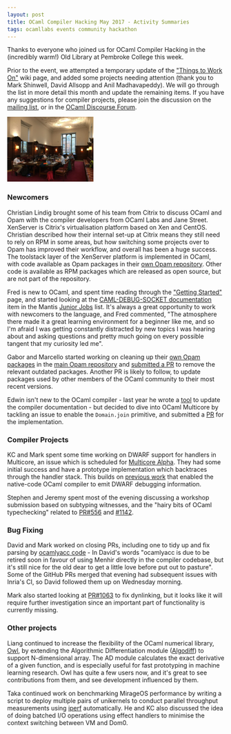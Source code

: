 ```yaml
---
layout: post
title: OCaml Compiler Hacking May 2017 - Activity Summaries
tags: ocamllabs events community hackathon
---
```


Thanks to everyone who joined us for OCaml Compiler Hacking in the (incredibly warm!) Old Library at Pembroke College this week.

Prior to the event, we attempted a temporary update of the ["Things to Work On"](https://github.com/ocamllabs/compiler-hacking/wiki/Things-to-work-on) wiki page, and added some projects needing attention (thank you to Mark Shinwell, David Allsopp and Anil Madhavapeddy). We will go through the list in more detail this month and update the remaining items. If you have any suggestions for compiler projects, please join the discussion on the [mailing list](http://lists.ocaml.org/listinfo/cam-compiler-hacking), or in the [OCaml Discourse Forum](https://discuss.ocaml.org/t/ocaml-compiler-hacking-event/140).

<p>
<img src="/images/CompHackMay17.jpg" alt="Stage 1" width="200" />
</p>

### Newcomers

Christian Lindig brought some of his team from Citrix to discuss OCaml and Opam with the compiler developers from OCaml Labs and Jane Street. XenServer is Citrix's virtualisation platform based on Xen and CentOS. Christian described how their internal set-up at Citrix means they still need to rely on RPM in some areas, but how switching some projects over to Opam has improved their workflow, and overall has been a huge success. The toolstack layer of the XenServer platform is implemented in OCaml, with code available as Opam packages in their [own Opam repository](https://github.com/xapi-project/xs-opam). Other code is available as RPM packages which are released as open source, but are not part of the repository.

Fred is new to OCaml, and spent time reading through the ["Getting Started"](https://github.com/ocamllabs/compiler-hacking/wiki/Getting-started) page, and started looking at the [CAML-DEBUG-SOCKET documentation](https://caml.inria.fr/mantis/view.php?id=6504) item in the Mantis [Junior Jobs](https://caml.inria.fr/mantis/view_all_bug_page.php) list. It's always a great opportunity to work with newcomers to the language, and Fred commented, "The atmosphere there made it a great learning environment for a beginner like me, and so I'm afraid I was getting constantly distracted by new topics I was hearing about and asking questions and pretty much going on every possible tangent that my curiosity led me".

Gabor and Marcello started working on cleaning up their [own Opam packages](https://github.com/xapi-project/xs-opam) in the [main Opam repository](https://github.com/ocaml/opam) and [submitted a PR](https://github.com/ocaml/opam-repository/pull/9206) to remove the relevant outdated packages. Another PR is likely to follow, to update packages used by other members of the OCaml community to their most recent versions.

Edwin isn't new to the OCaml compiler - last year he wrote a [tool](https://github.com/ocaml/ocaml/pull/916) to update the compiler documentation - but decided to dive into OCaml Multicore by tackling an issue to enable the `Domain.join` primitive, and submitted a [PR](https://github.com/ocamllabs/ocaml-multicore/pull/130) for the implementation.

### Compiler Projects

KC and Mark spent some time working on DWARF support for handlers in Multicore, an issue which is scheduled for [Multicore Alpha](https://github.com/ocamllabs/ocaml-multicore/projects/1#card-2897910). They had some initial success and have a prototype implementation which backtraces through the handler stack. This builds on [previous work](http://ocamllabs.io/doc/dwarf-debugging.html) that enabled the native-code OCaml compiler to emit DWARF debugging information.

Stephen and Jeremy spent most of the evening discussing a workshop submission based on subtyping witnesses, and the "hairy bits of OCaml typechecking" related to [PR#556](https://github.com/ocaml/ocaml/pull/556) and [#1142](https://github.com/ocaml/ocaml/pull/1142).

### Bug Fixing

David and Mark worked on closing PRs, including one to tidy up and fix parsing by [ocamlyacc code](https://github.com/ocaml/ocaml/pull/1012) - In David's words "ocamlyacc is due to be retired soon in favour of using Menhir directly in the compiler codebase, but it's still nice for the old dear to get a little love before put out to pasture". Some of the GitHub PRs merged that evening had subsequent issues with Inria's CI, so David followed them up on Wednesday morning.

Mark also started looking at [PR#1063](https://github.com/ocaml/ocaml/pull/1063) to fix dynlinking, but it looks like it will require further investigation since an important part of functionality is currently missing.

### Other projects

Liang continued to increase the flexibility of the OCaml numerical library, [Owl](https://github.com/ryanrhymes/owl), by extending the Algorithmic Differentiation module ([Algodiff](https://github.com/ryanrhymes/owl/wiki/Tutorial:-Algorithmic-Differentiation)) to support N-dimensional array. The AD module calculates the exact derivative of a given function, and is especially useful for fast prototyping in machine learning research. Owl has quite a few users now, and it's great to see contributions from them, and see development influenced by them.

Taka continued work on benchmarking MirageOS performance by writing a script to deploy multiple pairs of unikernels to conduct parallel throughput measurements using [iperf](https://github.com/TImada/mirage_iperf) automatically. He and KC also discussed the idea of doing batched I/O operations using effect handlers to minimise the context switching between VM and Dom0.
